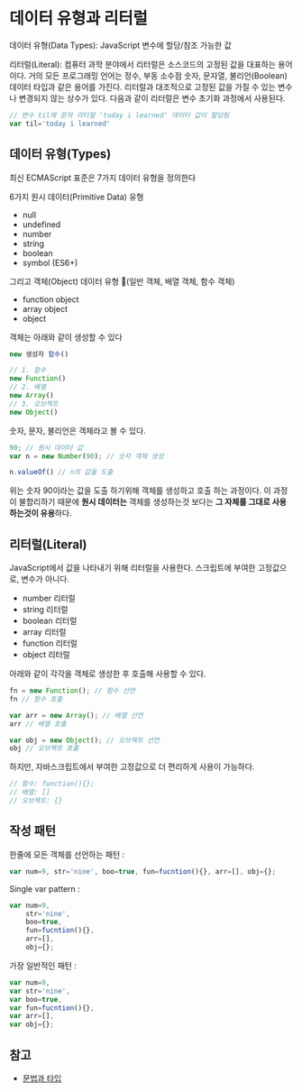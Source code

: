 # 데이터 유형과 리터럴

데이터 유형(Data Types): JavaScript 변수에 할당/참조 가능한 값

리터럴(Literal): 컴퓨터 과학 분야에서 리터럴은 소스코드의 고정된 값을 대표하는 용어이다. 거의 모든 프로그래밍 언어는 정수, 부동 소수점 숫자, 문자열, 불리언(Boolean) 데이터 타입과 같은 용어를 가진다. 리터럴과 대조적으로 고정된 값을 가질 수 있는 변수나 변경되지 않는 상수가 있다. 다음과 같이 리터럴은 변수 초기화 과정에서 사용된다.

```js
// 변수 til에 문자 리터럴 'today i learned' 데이터 값이 할당됨
var til='today i learned'
```

## 데이터 유형(Types)

최신 ECMAScript 표준은 7가지 데이터 유형을 정의한다

6가지 원시 데이터(Primitive Data) 유형

- null
- undefined
- number
- string
- boolean
- symbol (ES6+)

그리고 객체(Object) 데이터 유형 (일반 객체, 배열 객체, 함수 객체)

- function object
- array object
- object

객체는 아래와 같이 생성할 수 있다

```js
new 생성자 함수()

// 1. 함수
new Function()
// 2. 배열
new Array()
// 3. 오브젝트
new Object()
```

숫자, 문자, 불리언은 객체라고 볼 수 있다.

```js
90; // 원시 데이터 값
var n = new Number(90); // 숫자 객체 생성

n.valueOf() // n의 값을 도출
```

위는 숫자 90이라는 값을 도출 하기위해 객체를 생성하고 호출 하는 과정이다. 이 과정이 불합리하기 때문에 **원시 데이터는** 객체를 생성하는것 보다는 **그 자체를 그대로 사용하는것이 유용**하다.

## 리터럴(Literal)

JavaScript에서 값을 나타내기 위해 리터럴을 사용한다. 스크립트에 부여한 고정값으로, 변수가 아니다.

- number 리터럴
- string 리터럴
- boolean 리터럴
- array 리터럴
- function 리터럴
- object 리터럴

아래와 같이 각각을 객체로 생성한 후 호출해 사용할 수 있다.

```js
fn = new Function(); // 함수 선언
fn // 함수 호출

var arr = new Array(); // 배열 선언
arr // 배열 호출

var obj = new Object(); // 오브젝트 선언
obj // 오브젝트 호출
```

하지만, 자바스크립트에서 부여한 고정값으로 더 편리하게 사용이 가능하다.

```js
// 함수: function(){};
// 배열: []
// 오브젝트: {}
```

## 작성 패턴

한줄에 모든 객체를 선언하는 패턴 :

```js
var num=9, str='nine', boo=true, fun=fucntion(){}, arr=[], obj={};
```

Single var pattern :

```js
var num=9, 
    str='nine', 
    boo=true,
    fun=fucntion(){},
    arr=[],
    obj={};
```

가장 일반적인 패턴 :

```js
var num=9, 
var str='nine', 
var boo=true,
var fun=fucntion(){},
var arr=[],
var obj={};
```

## 참고

- [문법과 타입](https://developer.mozilla.org/ko/docs/Web/JavaScript/Guide/Values,_variables,_and_literals)


